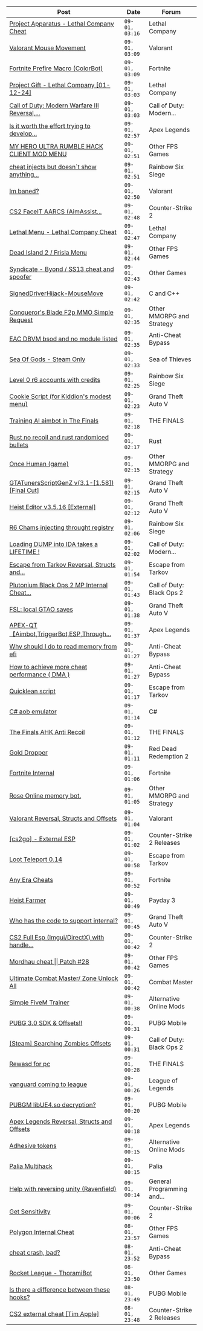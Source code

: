 |Post|Date|Forum|
|----|----|-----|
|[Project Apparatus - Lethal Company Cheat](https://www.unknowncheats.me/forum/lethal-company/616587-project-apparatus-lethal-company-cheat.html)|`09-01, 03:16`|Lethal Company|
|[Valorant Mouse Movement](https://www.unknowncheats.me/forum/valorant/618578-valorant-mouse-movement.html)|`09-01, 03:09`|Valorant|
|[Fortnite Prefire Macro (ColorBot)](https://www.unknowncheats.me/forum/fortnite/618577-fortnite-prefire-macro-colorbot.html)|`09-01, 03:09`|Fortnite|
|[Project Gift - Lethal Company \[01-12-24\]](https://www.unknowncheats.me/forum/lethal-company/618576-project-gift-lethal-company-01-12-24-a.html)|`09-01, 03:03`|Lethal Company|
|[Call of Duty: Modern Warfare III Reversal,...](https://www.unknowncheats.me/forum/call-of-duty-modern-warfare-iii/605287-call-duty-modern-warfare-iii-reversal-structs-offsets.html)|`09-01, 03:03`|Call of Duty: Modern...|
|[Is it worth the effort trying to develop...](https://www.unknowncheats.me/forum/apex-legends/618388-worth-effort-trying-develop-cheats-apex.html)|`09-01, 02:57`|Apex Legends|
|[MY HERO ULTRA RUMBLE HACK CLIENT MOD MENU](https://www.unknowncheats.me/forum/other-fps-games/617205-hero-ultra-rumble-hack-client-mod-menu.html)|`09-01, 02:51`|Other FPS Games|
|[cheat injects but doesn`t show anything...](https://www.unknowncheats.me/forum/rainbow-six-siege/617937-cheat-injects-doesn-game.html)|`09-01, 02:51`|Rainbow Six Siege|
|[Im baned?](https://www.unknowncheats.me/forum/valorant/618575-im-baned.html)|`09-01, 02:50`|Valorant|
|[CS2 FaceIT AARCS (AimAssist...](https://www.unknowncheats.me/forum/counter-strike-2-a/618077-cs2-faceit-aarcs-aimassist-recoilcontrolsystem.html)|`09-01, 02:48`|Counter-Strike 2|
|[Lethal Menu - Lethal Company Cheat](https://www.unknowncheats.me/forum/lethal-company/615575-lethal-menu-lethal-company-cheat.html)|`09-01, 02:47`|Lethal Company|
|[Dead Island 2 / Frisla Menu](https://www.unknowncheats.me/forum/other-fps-games/583251-dead-island-2-frisla-menu.html)|`09-01, 02:44`|Other FPS Games|
|[Syndicate - Byond / SS13 cheat and spoofer](https://www.unknowncheats.me/forum/other-games/516467-syndicate-byond-ss13-cheat-spoofer.html)|`09-01, 02:43`|Other Games|
|[SignedDriverHijack-MouseMove](https://www.unknowncheats.me/forum/c-and-c-/618097-signeddriverhijack-mousemove.html)|`09-01, 02:42`|C and C++|
|[Conqueror's Blade F2p MMO Simple Request](https://www.unknowncheats.me/forum/other-mmorpg-and-strategy/618574-conquerors-blade-f2p-mmo-simple-request.html)|`09-01, 02:35`|Other MMORPG and Strategy|
|[EAC DBVM bsod and no module listed](https://www.unknowncheats.me/forum/anti-cheat-bypass/618355-eac-dbvm-bsod-module-listed.html)|`09-01, 02:35`|Anti-Cheat Bypass|
|[Sea Of Gods - Steam Only](https://www.unknowncheats.me/forum/sea-of-thieves/614719-sea-gods-steam.html)|`09-01, 02:33`|Sea of Thieves|
|[Level 0 r6 accounts with credits](https://www.unknowncheats.me/forum/rainbow-six-siege/618361-level-0-r6-accounts-credits.html)|`09-01, 02:25`|Rainbow Six Siege|
|[Cookie Script (for Kiddion's modest menu)](https://www.unknowncheats.me/forum/grand-theft-auto-v/618283-cookie-script-kiddions-modest-menu.html)|`09-01, 02:23`|Grand Theft Auto V|
|[Training AI aimbot in The Finals](https://www.unknowncheats.me/forum/the-finals/616898-training-ai-aimbot-finals.html)|`09-01, 02:18`|THE FINALS|
|[Rust no recoil and rust randomiced bullets](https://www.unknowncheats.me/forum/rust/618554-rust-recoil-rust-randomiced-bullets.html)|`09-01, 02:17`|Rust|
|[Once Human (game)](https://www.unknowncheats.me/forum/other-mmorpg-and-strategy/614970-human-game.html)|`09-01, 02:15`|Other MMORPG and Strategy|
|[GTATunersScriptGenZ v(3.1-\[1.58\]) \[Final Cut\]](https://www.unknowncheats.me/forum/grand-theft-auto-v/474288-gtatunersscriptgenz-3-1-1-58-final-cut.html)|`09-01, 02:15`|Grand Theft Auto V|
|[Heist Editor v3.5.16 \[External\]](https://www.unknowncheats.me/forum/grand-theft-auto-v/451205-heist-editor-v3-5-16-external.html)|`09-01, 02:12`|Grand Theft Auto V|
|[R6 Chams injecting throught registry](https://www.unknowncheats.me/forum/rainbow-six-siege/594608-r6-chams-injecting-throught-registry.html)|`09-01, 02:06`|Rainbow Six Siege|
|[Loading DUMP into IDA takes a LIFETIME !](https://www.unknowncheats.me/forum/call-of-duty-modern-warfare-iii/618537-loading-dump-ida-takes-lifetime.html)|`09-01, 02:02`|Call of Duty: Modern...|
|[Escape from Tarkov Reversal, Structs and...](https://www.unknowncheats.me/forum/escape-from-tarkov/226519-escape-tarkov-reversal-structs-offsets.html)|`09-01, 01:54`|Escape from Tarkov|
|[Plutonium Black Ops 2 MP Internal Cheat...](https://www.unknowncheats.me/forum/call-of-duty-black-ops-2-a/618394-plutonium-black-ops-2-mp-internal-cheat-undetected.html)|`09-01, 01:43`|Call of Duty: Black Ops 2|
|[FSL: local GTAO saves](https://www.unknowncheats.me/forum/grand-theft-auto-v/616977-fsl-local-gtao-saves.html)|`09-01, 01:38`|Grand Theft Auto V|
|[APEX-QT【Aimbot,TriggerBot,ESP,Through...](https://www.unknowncheats.me/forum/apex-legends/610936-apex-qt-aimbot-triggerbot-esp-assistance-dma.html)|`09-01, 01:37`|Apex Legends|
|[Why should I do to read memory from efi](https://www.unknowncheats.me/forum/anti-cheat-bypass/618571-read-memory-efi.html)|`09-01, 01:27`|Anti-Cheat Bypass|
|[How to achieve more cheat performance ( DMA )](https://www.unknowncheats.me/forum/anti-cheat-bypass/614808-achieve-cheat-performance-dma.html)|`09-01, 01:27`|Anti-Cheat Bypass|
|[Quicklean script](https://www.unknowncheats.me/forum/escape-from-tarkov/596810-quicklean-script.html)|`09-01, 01:17`|Escape from Tarkov|
|[C# aob emulator](https://www.unknowncheats.me/forum/c-/618294-aob-emulator.html)|`09-01, 01:14`|C#|
|[The Finals AHK Anti Recoil](https://www.unknowncheats.me/forum/the-finals/616379-finals-ahk-anti-recoil.html)|`09-01, 01:12`|THE FINALS|
|[Gold Dropper](https://www.unknowncheats.me/forum/red-dead-redemption-2-a/567212-gold-dropper.html)|`09-01, 01:11`|Red Dead Redemption 2|
|[Fortnite Internal](https://www.unknowncheats.me/forum/fortnite/618422-fortnite-internal.html)|`09-01, 01:06`|Fortnite|
|[Rose Online memory bot.](https://www.unknowncheats.me/forum/other-mmorpg-and-strategy/595390-rose-online-memory-bot.html)|`09-01, 01:05`|Other MMORPG and Strategy|
|[Valorant Reversal, Structs and Offsets](https://www.unknowncheats.me/forum/valorant/385792-valorant-reversal-structs-offsets.html)|`09-01, 01:04`|Valorant|
|[\[cs2go\] - External ESP](https://www.unknowncheats.me/forum/counter-strike-2-releases/605464-cs2go-external-esp.html)|`09-01, 01:02`|Counter-Strike 2 Releases|
|[Loot Teleport 0.14](https://www.unknowncheats.me/forum/escape-from-tarkov/618542-loot-teleport-0-14-a.html)|`09-01, 00:58`|Escape from Tarkov|
|[Any Era Cheats](https://www.unknowncheats.me/forum/fortnite/618569-era-cheats.html)|`09-01, 00:52`|Fortnite|
|[Heist Farmer](https://www.unknowncheats.me/forum/payday-3-a/607059-heist-farmer.html)|`09-01, 00:49`|Payday 3|
|[Who has the code to support internal?](https://www.unknowncheats.me/forum/grand-theft-auto-v/618499-code-support-internal.html)|`09-01, 00:45`|Grand Theft Auto V|
|[CS2 Full Esp (Imgui/DirectX) with handle...](https://www.unknowncheats.me/forum/counter-strike-2-a/617589-cs2-esp-imgui-directx-handle-hijacking-src.html)|`09-01, 00:42`|Counter-Strike 2|
|[Mordhau cheat \|\| Patch #28](https://www.unknowncheats.me/forum/other-fps-games/612663-mordhau-cheat-patch-28-a.html)|`09-01, 00:42`|Other FPS Games|
|[Ultimate Combat Master/ Zone Unlock All](https://www.unknowncheats.me/forum/combat-master/618193-ultimate-combat-master-zone-unlock.html)|`09-01, 00:42`|Combat Master|
|[Simple FiveM Trainer](https://www.unknowncheats.me/forum/alternative-online-mods/618299-simple-fivem-trainer.html)|`09-01, 00:38`|Alternative Online Mods|
|[PUBG 3.0 SDK & Offsets!!](https://www.unknowncheats.me/forum/pubg-mobile/618559-pubg-3-0-sdk-offsets.html)|`09-01, 00:31`|PUBG Mobile|
|[\[Steam\] Searching Zombies Offsets](https://www.unknowncheats.me/forum/call-of-duty-black-ops-2-a/617698-steam-searching-zombies-offsets.html)|`09-01, 00:31`|Call of Duty: Black Ops 2|
|[Rewasd for pc](https://www.unknowncheats.me/forum/the-finals/618344-rewasd-pc.html)|`09-01, 00:28`|THE FINALS|
|[vanguard coming to league](https://www.unknowncheats.me/forum/league-of-legends/618160-vanguard-coming-league.html)|`09-01, 00:26`|League of Legends|
|[PUBGM libUE4.so decryption?](https://www.unknowncheats.me/forum/pubg-mobile/617228-pubgm-libue4-decryption.html)|`09-01, 00:20`|PUBG Mobile|
|[Apex Legends Reversal, Structs and Offsets](https://www.unknowncheats.me/forum/apex-legends/319804-apex-legends-reversal-structs-offsets.html)|`09-01, 00:18`|Apex Legends|
|[Adhesive tokens](https://www.unknowncheats.me/forum/alternative-online-mods/618141-adhesive-tokens.html)|`09-01, 00:15`|Alternative Online Mods|
|[Palia Multihack](https://www.unknowncheats.me/forum/palia/596326-palia-multihack.html)|`09-01, 00:15`|Palia|
|[Help with reversing unity (Ravenfield)](https://www.unknowncheats.me/forum/general-programming-and-reversing/618558-help-reversing-unity-ravenfield.html)|`09-01, 00:14`|General Programming and...|
|[Get Sensitivity](https://www.unknowncheats.me/forum/counter-strike-2-a/618553-sensitivity.html)|`09-01, 00:06`|Counter-Strike 2|
|[Polygon Internal Cheat](https://www.unknowncheats.me/forum/other-fps-games/582488-polygon-internal-cheat.html)|`08-01, 23:57`|Other FPS Games|
|[cheat crash, bad?](https://www.unknowncheats.me/forum/anti-cheat-bypass/618557-cheat-crash-bad.html)|`08-01, 23:52`|Anti-Cheat Bypass|
|[Rocket League - ThoramiBot](https://www.unknowncheats.me/forum/other-games/593885-rocket-league-thoramibot.html)|`08-01, 23:50`|Other Games|
|[Is there a difference between these hooks?](https://www.unknowncheats.me/forum/pubg-mobile/618341-difference-hooks.html)|`08-01, 23:49`|PUBG Mobile|
|[CS2 external cheat \[Tim Apple\]](https://www.unknowncheats.me/forum/counter-strike-2-releases/609206-cs2-external-cheat-tim-apple.html)|`08-01, 23:48`|Counter-Strike 2 Releases|
